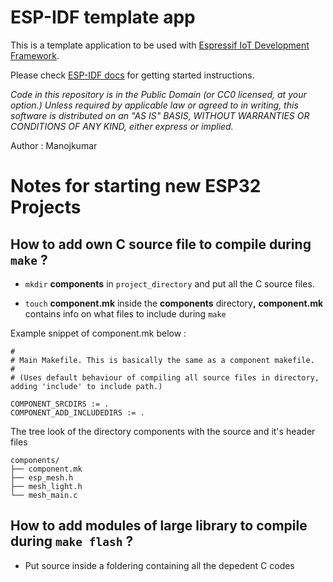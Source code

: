 ESP-IDF template app
====================

This is a template application to be used with [Espressif IoT Development Framework](https://github.com/espressif/esp-idf).

Please check [ESP-IDF docs](https://docs.espressif.com/projects/esp-idf/en/latest/get-started/index.html) for getting started instructions.

*Code in this repository is in the Public Domain (or CC0 licensed, at your option.)
Unless required by applicable law or agreed to in writing, this
software is distributed on an "AS IS" BASIS, WITHOUT WARRANTIES OR
CONDITIONS OF ANY KIND, either express or implied.*

Author : Manojkumar 

# Notes for starting new ESP32 Projects

 ## How to add own C source file to compile during ```make``` ?

 - ```mkdir``` **components** in ```project_directory```  and put all the C source files.
 
 -  ```touch``` **component.mk** inside the  **components** directory<b>,</b>  **component.mk** contains info on what files to include during ```make```

 Example snippet of component.mk below :

 ```
#
# Main Makefile. This is basically the same as a component makefile.
#
# (Uses default behaviour of compiling all source files in directory, adding 'include' to include path.)

COMPONENT_SRCDIRS := . 
COMPONENT_ADD_INCLUDEDIRS := .
 ```
 
The tree look of the directory components with the source  and it's header files
```
components/
├── component.mk
├── esp_mesh.h
├── mesh_light.h
└── mesh_main.c
```


## How to add modules of large library to compile during ```make flash``` ?
- Put source inside a foldering containing all the depedent C codes

